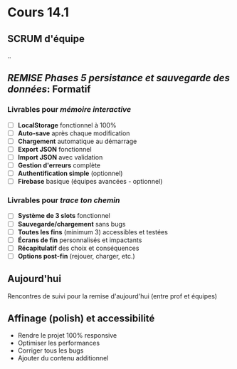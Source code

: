 # Cours 14.1

## SCRUM d'équipe

..


## *REMISE Phases 5 persistance et sauvegarde des données*: Formatif

### Livrables pour *mémoire interactive*

- [ ] **LocalStorage** fonctionnel à 100%
- [ ] **Auto-save** après chaque modification
- [ ] **Chargement** automatique au démarrage
- [ ] **Export JSON** fonctionnel
- [ ] **Import JSON** avec validation
- [ ] **Gestion d'erreurs** complète
- [ ] **Authentification simple** (optionnel)
- [ ] **Firebase** basique (équipes avancées - optionnel)

### Livrables pour *trace ton chemin*

- [ ] **Système de 3 slots** fonctionnel
- [ ] **Sauvegarde/chargement** sans bugs
- [ ] **Toutes les fins** (minimum 3) accessibles et testées
- [ ] **Écrans de fin** personnalisés et impactants
- [ ] **Récapitulatif** des choix et conséquences
- [ ] **Options post-fin** (rejouer, charger, etc.)

## Aujourd'hui

Rencontres de suivi pour la remise d'aujourd'hui (entre prof et équipes)

## Affinage (polish) et accessibilité

- Rendre le projet 100% responsive
- Optimiser les performances
- Corriger tous les bugs
- Ajouter du contenu additionnel